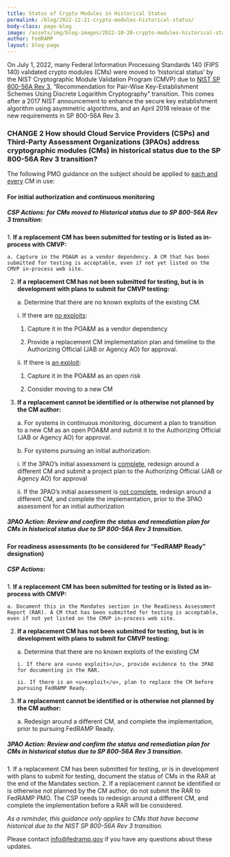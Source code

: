 ```yaml
---
title: Status of Crypto Modules in Historical Status
permalink: /blog/2022-12-21-crypto-modules-historical-status/
body-class: page-blog
image: /assets/img/blog-images/2022-10-20-crypto-modules-historical-status.png
author: FedRAMP
layout: blog-page
---
```

On July 1, 2022, many Federal Information Processing Standards 140 (FIPS 140) validated crypto modules (CMs) were moved to ‘historical status’ by the NIST Cryptographic Module Validation Program (CMVP) due to <a href="https://nvlpubs.nist.gov/nistpubs/SpecialPublications/nist.sp.800-56Ar3.pdf" target="_blank" rel="noopener noreferrer">NIST SP 800-56A Rev 3</a>, “Recommendation for Pair-Wise Key-Establishment Schemes Using Discrete Logarithm Cryptography” transition. This comes after a 2017 NIST announcement to enhance the secure key establishment algorithm using asymmetric algorithms, and an April 2018 release of the new requirements in SP 800-56A Rev 3.

<h3>CHANGE 2 How should Cloud Service Providers (CSPs) and Third-Party Assessment Organizations (3PAOs) address cryptographic modules (CMs) in historical status due to the SP 800-56A Rev 3 transition?</h3>

The following PMO guidance on the subject should be applied to <u>each and every</u> CM in use:
<h4>For initial authorization and continuous monitoring</h4> 
<h5>CSP Actions: for CMs moved to Historical status due to SP 800-56A Rev 3 transition:</h5>
1. <b>If a replacement CM has been submitted for testing or is listed as in-process with CMVP:</b> 
    
    a. Capture in the POA&M as a vendor dependency. A CM that has been submitted for testing is acceptable, even if not yet listed on the CMVP in-process web site.
        
2. <b>If a replacement CM has not been submitted for testing, but is in development with plans to submit for CMVP testing:</b>
    
    a. Determine that there are no known exploits of the existing CM.
        
      i. If there are <u>no exploits</u>:
        
    1. Capture it in the POA&M as a vendor dependency
            
    2. Provide a replacement CM implementation plan and timeline to the Authorizing Official (JAB or Agency AO) for approval.
            
      ii. If there is <u>an exploit</u>:
            
    1. Capture it in the POA&M as an open risk
            
    2. Consider moving to a new CM
            
3. <b>If a replacement cannot be identified or is otherwise not planned by the CM author:</b>
    
    a. For systems in continuous monitoring, document a plan to transition to a new CM as an open POA&M and submit it to the Authorizing Official (JAB or Agency AO) for approval.
        
    b. For systems pursuing an initial authorization:
        
      i. If the 3PAO’s initial assessment is <u>complete</u>, redesign around a different CM and submit a project plan to the Authorizing Official (JAB or Agency AO) for approval
            
      ii. If the 3PAO’s initial assessment is <u>not complete</u>, redesign around a different CM, and complete the implementation, prior to the 3PAO assessment for an initial authorization
    
<h5>3PAO Action: Review and confirm the status and remediation plan for CMs in historical status due to SP 800-56A Rev 3 transition.</h5>
<h4>For readiness assessments (to be considered for “FedRAMP Ready” designation)</h4> 
<h5>CSP Actions:</h5>
1. <b>If a replacement CM has been submitted for testing or is listed as in-process with CMVP:</b>
    
    a. Document this in the Mandates section in the Readiness Assessment Report (RAR). A CM that has been submitted for testing is acceptable, even if not yet listed on the CMVP in-process web site.
    
2. <b>If a replacement CM has not been submitted for testing, but is in development with plans to submit for CMVP testing:</b> 
    
    a. Determine that there are no known exploits of the existing CM
        
       i. If there are <u>no exploits</u>, provide evidence to the 3PAO for documenting in the RAR.
            
       ii. If there is an <u>exploit</u>, plan to replace the CM before pursuing FedRAMP Ready. 
            
3. <b>If a replacement cannot be identified or is otherwise not planned by the CM author:</b>
    
    a. Redesign around a different CM, and complete the implementation, prior to pursuing FedRAMP Ready.
        
<h5>3PAO Action: Review and confirm the status and remediation plan for CMs in historical status due to SP 800-56A Rev 3 transition.</h5>
1. If a replacement CM has been submitted for testing, or is in development with plans to submit for testing, document the status of CMs in the RAR at the end of the Mandates section.
2. If a replacement cannot be identified or is otherwise not planned by the CM author, do not submit the RAR to FedRAMP PMO. The CSP needs to redesign around a different CM, and complete the implementation before a RAR will be considered.

*As a reminder, this guidance only applies to CMs that have become historical due to the NIST SP‌‌ 800-56A Rev 3 transition.*

Please contact <a href="mailto:info@fedramp.gov">info@fedramp.gov</a> if you have any questions about these updates.
